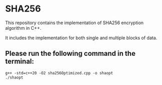 # SHA256
This repository contains the implementation of SHA256 encryption algorithm in C++.

It includes the implementation for both single and multiple blocks of data. 

## Please run the following command in the terminal:

```
g++ -std=c++20 -O2 sha256Optimized.cpp -o shaopt
./shaopt
```
